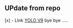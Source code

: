 ## UPdate from repo
[x] - LInk
[YOLO V9](https://github.com/WongKinYiu/yolov9/blob/main/segment/train.py)
bye bye .....
